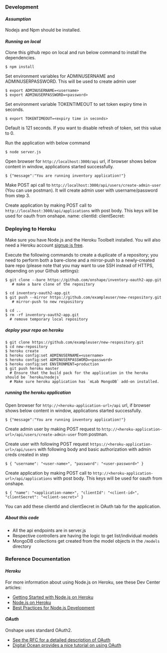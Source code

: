 ### **Development**

#### **_Assumption_**

Nodejs and Npm should be installed.

#### **_Running on local_**

Clone this github repo on local and run below command to install the dependencies.

    $ npm install

Set environment variables for ADMINUSERNAME and ADMINUSERPASSWORD. This will be used to create admin user

    $ export ADMINUSERNAME=<username>
    $ export ADMINUSERPASSWORD=<password>

Set environment variable TOKENTIMEOUT to set token expiry time in seconds.

    $ export TOKENTIMEOUT=<expiry time in seconds>

Default is 121 seconds. If you want to disable refresh of token, set this value to 0.

Run the application with below command

    $ node server.js

Open browser for `http://localhost:3000/api` url, if browser shows below content in window, applications started successfully.

    $ {"message":"You are running inventory application!"}

Make POST api call to `http://localhost:3000/api/users/create-admin-user` (You can use postman). It will create admin user with username/password from step 3.

Create application by making POST call to `http://localhost:3000/api/applications` with post body. This keys will be used for oauth from onshape.
name:<application-name>
clientId:<client-id>
clientSecret:<client-secret>

### **Deploying to Heroku**

Make sure you have Node.js and the Heroku Toolbelt installed. You will also need a Heroku account [signup is free](https://www.heroku.com/).

Execute the following commands to create a duplicate of a repository; you need to perform both a bare-clone and a mirror-push to a newly-created bare repo (please note that you may want to use SSH instead of HTTPS, depending on your Github settings):

    $ git clone --bare https://github.com/onshape/inventory-oauth2-app.git
       # make a bare clone of the repository

    $ cd inventory-oauth2-app.git
    $ git push --mirror https://github.com/exampleuser/new-respository.git
       # mirror-push to new respository

    $ cd ..
    $ rm -rf inventory-oauth2-app.git
      # remove temporary local repository

##### deploy your repo on heroku

    $ git clone https://github.com/exampleuser/new-respository.git
    $ cd new-repository
    $ heroku create
    $ heroku config:set ADMINUSERNAME=<username>
    $ heroku config:set ADMINUSERPASSWORD=<password>
    $ heroku config:set ENVIRONMENT=production
    $ git push heroku master
      # Ensure that the build pack for the application in the heroku should be `heroku/nodejs`
      # Make sure heroku application has `mLab MongoDB` add-on installed.

##### running the heroku application

Open browser for `http://<heroku-application-url>/api` url, if browser shows below content in window, applications started successfully.

    $ {"message":"You are running inventory application!"}

Create admin user by making POST request to `http://<heroku-application-url>/api/users/create-admin-user` from postman.

Create user with following POST request `https://<heroku-application-url>/api/users` with following body and basic authorization with admin creds created in step

    $ { "username": "<user-name>", "password": "<user-password>" }

Create application by making POST call to `http://<heroku-application-url>/api/applications` with post body. This keys will be used for oauth from onshape.

    $ { "name": "<application-name>", "clientId": "<client-id>", "clientSecret": "<client-secret>" }

You can add these clientId and clientSecret in OAuth tab for the application.

##### **About this code**

- All the api endpoints are in server.js
- Respective controllers are having the logic to get list/individual models
- MongoDB collections get created from the model objects in the `/models` directory

### **Reference Documentation**

#### **_Heroku_**

For more information about using Node.js on Heroku, see these Dev Center articles:

- [Getting Started with Node.js on Heroku](https://devcenter.heroku.com/articles/getting-started-with-nodejs)
- [Node.js on Heroku](https://devcenter.heroku.com/categories/nodejs)
- [Best Practices for Node.js Development](https://devcenter.heroku.com/articles/node-best-practices)

#### **_OAuth_**

Onshape uses standard OAuth2.

- [See the RFC for a detailed description of OAuth](https://tools.ietf.org/html/rfc6749)
- [Digital Ocean provides a nice tutorial on using OAuth](https://www.digitalocean.com/community/tutorials/an-introduction-to-oauth-2)
